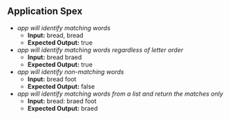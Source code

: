## Application Spex
* _app will identify matching words_
  * **Input:** bread, bread
  * **Expected Output:** true
* _app will identify matching words regardless of letter order_
    * **Input:** bread braed
    * **Expected Output:** true
* _app will identify non-matching words_
  * **Input:** bread foot
  * **Expected Output:** false
* _app will identify matching words from a list and return the matches only_
  * **Input:** bread: braed foot
  * **Expected Output:** braed
